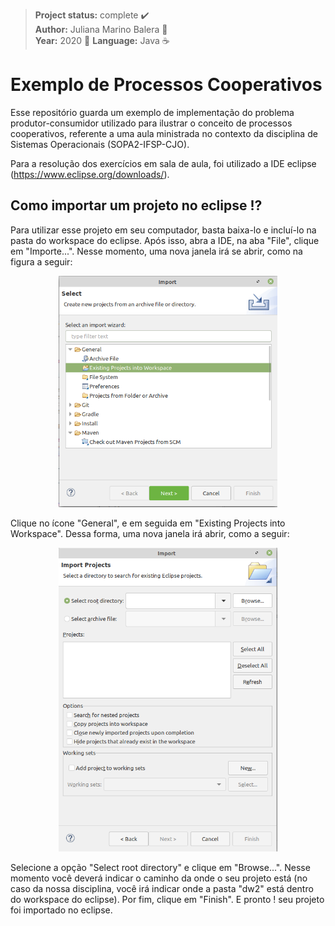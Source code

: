 > **Project status:** complete :heavy_check_mark: </br>
> **Author:** Juliana Marino Balera :busts_in_silhouette: </br>
> **Year:** 2020 :date:
> **Language:** Java :coffee:


# Exemplo de Processos Cooperativos 

Esse repositório guarda um exemplo de implementação do problema produtor-consumidor utilizado para ilustrar o conceito de processos cooperativos, referente a uma aula ministrada no contexto da disciplina de Sistemas Operacionais (SOPA2-IFSP-CJO). 

Para a resolução dos exercícios em sala de aula, foi utilizado a IDE eclipse (https://www.eclipse.org/downloads/). 

## Como importar um projeto no eclipse :interrobang:

Para utilizar esse projeto em seu computador, basta baixa-lo e incluí-lo na pasta do workspace do eclipse. Após isso, abra a IDE, na aba "File", clique em "Importe...". Nesse momento, uma nova janela irá se abrir, como na figura a seguir:


<p align="center"><img src="tela1.png" width="350x" /></p>

Clique no ícone "General", e em seguida em "Existing Projects into Workspace". Dessa forma, uma nova janela irá abrir, como a seguir:

<p align="center"><img src="tela2.png" width="350x" /></p>

Selecione a opção "Select root directory" e clique em "Browse...". Nesse momento você deverá indicar o caminho da onde o seu projeto está (no caso da nossa disciplina, você irá indicar onde a pasta "dw2" está dentro do workspace do eclipse). Por fim, clique em "Finish". E pronto ! seu projeto foi importado no eclipse.  




